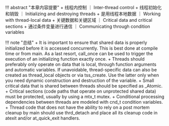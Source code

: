 !!! abstract "本章内容提要"
    + 线程内控制 ｜ Inter-thread control
    + 线程初始化和销毁 ｜ Initializing and destroying threads
    + 是用线程本地数据 ｜ Working with thread-local data
    + 关键数据和关键区域 ｜ Critical data and critical sections
    + 通过条件变量进行通信 ｜ Communicating through condition variables

!!! note "总结"
    + It is important to ensure that shared data is properly initialized before it is accessed concurrently. This is best done at compile time or from main. As a last resort, call_once can be used to trigger the execution of an initializing function exactly once.
    + Threads should preferably only operate on data that is local, through function arguments and automatic variables. If unavoidable, thread-specific data can also 
    be created as thread_local objects or via tss_create. Use the latter only when you need dynamic construction and destruction of the variable.
    + Small critical data that is shared between threads should be specified as _Atomic.
    + Critical sections (code paths that operate on unprotected shared data) must be protected, usually by using a mtx_t mutex.
    + Conditional processing dependencies between threads are modeled with cnd_t condition variables.
    + Thread code that does not have the ability to rely on a post mortem cleanup by main should use thrd_detach and place all its cleanup code in atexit and/or at_quick_exit handlers.